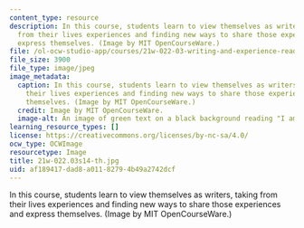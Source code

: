 ```yaml
---
content_type: resource
description: In this course, students learn to view themselves as writers, taking
  from their lives experiences and finding new ways to share those experiences and
  express themselves. (Image by MIT OpenCourseWare.)
file: /ol-ocw-studio-app/courses/21w-022-03-writing-and-experience-reading-and-writing-autobiography-spring-2014/af189417dad8a01182794b49a2742dcf_21w-022.03s14-th.jpg
file_size: 3900
file_type: image/jpeg
image_metadata:
  caption: In this course, students learn to view themselves as writers, taking from
    their lives experiences and finding new ways to share those experiences and express
    themselves. (Image by MIT OpenCourseWare.)
  credit: Image by MIT OpenCourseWare.
  image-alt: An image of green text on a black background reading "I am a writer."
learning_resource_types: []
license: https://creativecommons.org/licenses/by-nc-sa/4.0/
ocw_type: OCWImage
resourcetype: Image
title: 21w-022.03s14-th.jpg
uid: af189417-dad8-a011-8279-4b49a2742dcf
---
```

In this course, students learn to view themselves as writers, taking from their lives experiences and finding new ways to share those experiences and express themselves. (Image by MIT OpenCourseWare.)